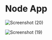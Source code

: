 # Node App
![Screenshot (20)](https://github.com/nitinoytie/expressapp/assets/121606436/9b7ee635-db36-445a-9d8d-4a97722f3627)


![Screenshot (19)](https://github.com/nitinoytie/expressapp/assets/121606436/451fd27e-c13e-4b12-8060-b0214defb6e5)
